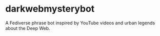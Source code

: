 # darkwebmysterybot
A Fediverse phrase bot inspired by YouTube videos and urban legends about the Deep Web.
